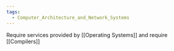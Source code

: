 ```yaml
---
tags:
  - Computer_Architecture_and_Network_Systems
---
```

Require services provided by [[Operating Systems]] and require [[Compilers]]